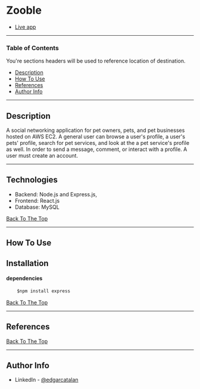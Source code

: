 # Zooble
- [Live app](#https://zoou.app/)


---

### Table of Contents
You're sections headers will be used to reference location of destination.

- [Description](#description)
- [How To Use](#how-to-use)
- [References](#references)
- [Author Info](#author-info)

---

## Description

A social networking application for pet owners, pets, and pet businesses hosted on AWS EC2. A general user can browse a user's profile, a user's pets' profile, search for pet services, and look at the a pet service's profile as well. In order to send a message, comment, or interact with a profile. A user must create an account.
 

---

## Technologies

- Backend: Node.js and Express.js, 
- Frontend: React.js 
- Database: MySQL

[Back To The Top](#read-me-template)

---

## How To Use

## Installation


#### dependencies

```html
    $npm install express
```


[Back To The Top](#Table-of-Contents)

---

## References
[Back To The Top](#Table-of-Contents)

---


## Author Info

- LinkedIn - [@edgarcatalan](https://www.linkedin.com/in/edgarcatalan10/)
